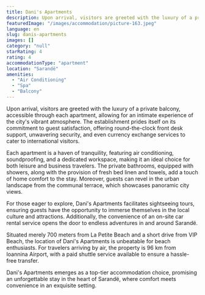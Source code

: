 ```yaml
---
title: Dani's Apartments
description: Upon arrival, visitors are greeted with the luxury of a private balcony, accessible through each apartment, allowing for an intimate experience of the city's vi
featuredImage: "/images/accommodation/picture-163.jpeg"
language: en
slug: danis-apartments
images: []
category: "null"
starRating: 4
rating: 4
accommodationType: "apartment"
location: "Sarandë"
amenities:
  - "Air Conditioning"
  - "Spa"
  - "Balcony"
---
```


Upon arrival, visitors are greeted with the luxury of a private balcony, accessible through each apartment, allowing for an intimate experience of the city's vibrant atmosphere. The establishment prides itself on its commitment to guest satisfaction, offering round-the-clock front desk support, unwavering security, and even currency exchange services to cater to international visitors.

Each apartment is a haven of tranquility, featuring air conditioning, soundproofing, and a dedicated workspace, making it an ideal choice for both leisure and business travelers. The private bathrooms, equipped with showers, along with the provision of fresh bed linen and towels, add a touch of home comfort to the stay. Moreover, guests can revel in the urban landscape from the communal terrace, which showcases panoramic city views.

For those eager to explore, Dani's Apartments facilitates sightseeing tours, ensuring guests have the opportunity to immerse themselves in the local culture and attractions. Additionally, the convenience of an on-site car rental service opens the door to endless adventures in and around Sarandë.

Situated merely 700 meters from La Petite Beach and a short drive from VIP Beach, the location of Dani's Apartments is unbeatable for beach enthusiasts. For travelers arriving by air, the property is 96 km from Ioannina Airport, with a paid shuttle service available to ensure a hassle-free transfer.

Dani's Apartments emerges as a top-tier accommodation choice, promising an unforgettable stay in the heart of Sarandë, where comfort meets convenience in an exquisite setting.

